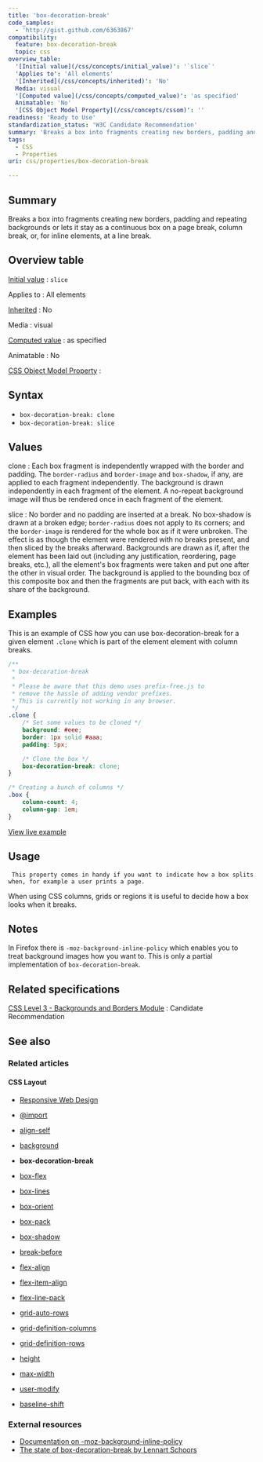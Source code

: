 ```yaml
---
title: 'box-decoration-break'
code_samples:
  - 'http://gist.github.com/6363867'
compatibility:
  feature: box-decoration-break
  topic: css
overview_table:
  '[Initial value](/css/concepts/initial_value)': '`slice`'
  'Applies to': 'All elements'
  '[Inherited](/css/concepts/inherited)': 'No'
  Media: visual
  '[Computed value](/css/concepts/computed_value)': 'as specified'
  Animatable: 'No'
  '[CSS Object Model Property](/css/concepts/cssom)': ''
readiness: 'Ready to Use'
standardization_status: 'W3C Candidate Recommendation'
summary: 'Breaks a box into fragments creating new borders, padding and repeating backgrounds or lets it stay as a continuous box on a page break, column break, or, for inline elements, at a line break.'
tags:
  - CSS
  - Properties
uri: css/properties/box-decoration-break

---
```

## Summary

Breaks a box into fragments creating new borders, padding and repeating backgrounds or lets it stay as a continuous box on a page break, column break, or, for inline elements, at a line break.

## Overview table

[Initial value](/css/concepts/initial_value)
:   `slice`

Applies to
:   All elements

[Inherited](/css/concepts/inherited)
:   No

Media
:   visual

[Computed value](/css/concepts/computed_value)
:   as specified

Animatable
:   No

[CSS Object Model Property](/css/concepts/cssom)
:

## Syntax

-   `box-decoration-break: clone`
-   `box-decoration-break: slice`

## Values

clone
:   Each box fragment is independently wrapped with the border and padding. The `border-radius` and `border-image` and `box-shadow`, if any, are applied to each fragment independently. The background is drawn independently in each fragment of the element. A no-repeat background image will thus be rendered once in each fragment of the element.

slice
:   No border and no padding are inserted at a break. No box-shadow is drawn at a broken edge; `border-radius` does not apply to its corners; and the `border-image` is rendered for the whole box as if it were unbroken. The effect is as though the element were rendered with no breaks present, and then sliced by the breaks afterward. Backgrounds are drawn as if, after the element has been laid out (including any justification, reordering, page breaks, etc.), all the element's box fragments were taken and put one after the other in visual order. The background is applied to the bounding box of this composite box and then the fragments are put back, with each with its share of the background.

## Examples

This is an example of CSS how you can use box-decoration-break for a given element `.clone` which is part of the element element with column breaks.

``` css
/**
 * box-decoration-break
 *
 * Please be aware that this demo uses prefix-free.js to
 * remove the hassle of adding vendor prefixes.
 * This is currently not working in any browser.
 */
.clone {
    /* Set some values to be cloned */
    background: #eee;
    border: 1px solid #aaa;
    padding: 5px;

    /* Clone the box */
    box-decoration-break: clone;
}

/* Creating a bunch of columns */
.box {
    column-count: 4;
    column-gap: 1em;
}
```

[View live example](http://code.webplatform.org/gist/6363867)

## Usage

     This property comes in handy if you want to indicate how a box splits when, for example a user prints a page.

When using CSS columns, grids or regions it is useful to decide how a box looks when it breaks.

## Notes

In Firefox there is `-moz-background-inline-policy` which enables you to treat background images how you want to. This is only a partial implementation of `box-decoration-break`.

## Related specifications

[CSS Level 3 - Backgrounds and Borders Module](http://www.w3.org/TR/css3-background/#box-decoration-break)
:   Candidate Recommendation

## See also

### Related articles

#### CSS Layout

-   [Responsive Web Design](/concepts/mobile_web/responsive_design)

-   [@import](/css/atrules/@import)

-   [align-self](/css/properties/align-self)

-   [background](/css/properties/background)

-   **box-decoration-break**

-   [box-flex](/css/properties/box-flex)

-   [box-lines](/css/properties/box-lines)

-   [box-orient](/css/properties/box-orient)

-   [box-pack](/css/properties/box-pack)

-   [box-shadow](/css/properties/box-shadow)

-   [break-before](/css/properties/break-before)

-   [flex-align](/css/properties/flex-align)

-   [flex-item-align](/css/properties/flex-item-align)

-   [flex-line-pack](/css/properties/flex-line-pack)

-   [grid-auto-rows](/css/properties/grid-auto-rows)

-   [grid-definition-columns](/css/properties/grid-definition-columns)

-   [grid-definition-rows](/css/properties/grid-definition-rows)

-   [height](/css/properties/height)

-   [max-width](/css/properties/max-width)

-   [user-modify](/css/properties/user-modify)

-   [baseline-shift](/svg/attributes/baseline-shift)

### External resources

-   [Documentation on -moz-background-inline-policy](https://developer.mozilla.org/en-US/docs/Web/CSS/-moz-background-inline-policy)
-   [The state of box-decoration-break by Lennart Schoors](http://bricss.net/post/24672339016/box-decoration-break-finally-coming-to-more-browsers)
